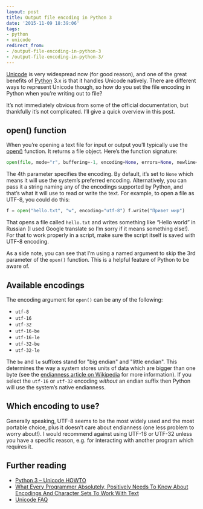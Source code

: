 ```yaml
---
layout: post
title: Output file encoding in Python 3
date: '2015-11-09 18:39:06'
tags:
- python
- unicode
redirect_from:
- /output-file-encoding-in-python-3
- /output-file-encoding-in-python-3/
---
```


[Unicode](https://en.wikipedia.org/wiki/Unicode) is very widespread now (for good reason), and one of the great benefits of [Python](https://www.python.org/) 3.x is that it handles Unicode natively. There are different ways to represent Unicode though, so how do you set the file encoding in Python when you’re writing out to file?

It’s not immediately obvious from some of the official documentation, but thankfully it’s not complicated. I’ll give a quick overview in this post.

## open() function

When you’re opening a text file for input or output you’ll typically use the [open()](https://docs.python.org/3/library/functions.html#open) function. It returns a file object. Here’s the function signature:

```python
open(file, mode="r", buffering=-1, encoding=None, errors=None, newline=None, closefd=True, opener=None)
```

The 4th parameter specifies the encoding. By default, it’s set to `None` which means it will use the system’s preferred encoding. Alternatively, you can pass it a string naming any of the encodings supported by Python, and that’s what it will use to read or write the text. For example, to open a file as UTF-8, you could do this:

```python
f = open("hello.txt", "w", encoding="utf-8") f.write("Привет мир")
```

That opens a file called `hello.txt` and writes something like “Hello world” in Russian (I used Google translate so I’m sorry if it means something else!). For that to work properly in a script, make sure the script itself is saved with UTF-8 encoding.

As a side note, you can see that I’m using a named argument to skip the 3rd parameter of the `open()` function. This is a helpful feature of Python to be aware of.

## Available encodings

The encoding argument for `open()` can be any of the following:

- `utf-8`
- `utf-16`
- `utf-32`
- `utf-16-be`
- `utf-16-le`
- `utf-32-be`
- `utf-32-le`

The `be` and `le` suffixes stand for "big endian" and "little endian". This determines the way a system stores units of data which are bigger than one byte (see the [endianness article on Wikipedia](https://en.wikipedia.org/wiki/Endianness) for more information). If you select the `utf-16` or `utf-32` encoding _without_ an endian suffix then Python will use the system’s native endianness.

## Which encoding to use?

Generally speaking, UTF-8 seems to be the most widely used and the most portable choice, plus it doesn’t care about endianness (one less problem to worry about!). I would recommend against using UTF-16 or UTF-32 unless you have a specific reason, e.g. for interacting with another program which requires it.

## Further reading

- [Python 3 – Unicode HOWTO](https://docs.python.org/3/howto/unicode.html)
- [What Every Programmer Absolutely, Positively Needs To Know About Encodings And Character Sets To Work With Text](http://kunststube.net/encoding)
- [Unicode FAQ](http://www.unicode.org/faq)
